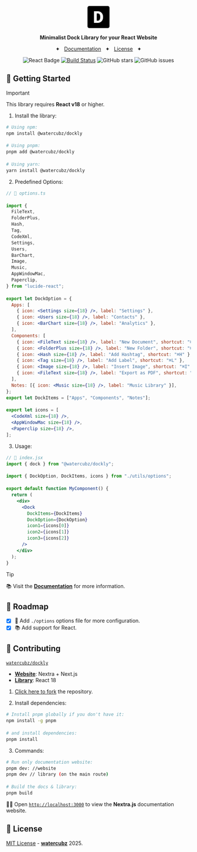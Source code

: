 <div align="center">
  <a href="https://dockly-docs.netlify.app/">
    <img
      src="./library/src/assets/dockly.png"
      alt="@watercubz/dockly"
      height="60"
    />
  </a>
  <p />
  <p>
    <b>
     Minimalist Dock Library for your React Website
    </b>
  </p>



<span>&nbsp;&nbsp;✦&nbsp;&nbsp;</span>
<a href="https://dockly-docs.netlify.app/">Documentation</a>
<span>&nbsp;&nbsp;✦&nbsp;&nbsp;</span>
<a href="#-license">License</a>
<span>&nbsp;&nbsp;✦&nbsp;&nbsp;</span>

</div>

<div align="center">

![React Badge](https://img.shields.io/badge/Library-61DAFB?logo=react&logoColor=000&style=flat)
[![Build Status](https://img.shields.io/endpoint.svg?url=https%3A%2F%2Factions-badge.atrox.dev%2Fpheralb%2Ftoast%2Fbadge%3Fref%3Dmain&style=flat)](https://actions-badge.atrox.dev/pheralb/toast/goto?ref=main)
![GitHub stars](https://img.shields.io/github/stars/watercubz/dockly)
![GitHub issues](https://img.shields.io/github/issues/watercubz/dockly)

</div>


## 🚀 Getting Started

> [!IMPORTANT]
> This library requires **React v18** or higher.

1. Install the library:

```bash
# Using npm:
npm install @watercubz/dockly

# Using pnpm:
pnpm add @watercubz/dockly

# Using yarn:
yarn install @watercubz/dockly
```
2. Predefined Options:
```jsx
// 📃 options.ts
 
import {
  FileText,
  FolderPlus,
  Hash,
  Tag,
  CodeXml,
  Settings,
  Users,
  BarChart,
  Image,
  Music,
  AppWindowMac,
  Paperclip,
} from "lucide-react";
 
export let DockOption = {
  Apps: [
    { icon: <Settings size={18} />, label: "Settings" },
    { icon: <Users size={18} />, label: "Contacts" },
    { icon: <BarChart size={18} />, label: "Analytics" },
  ],
  Components: [
    { icon: <FileText size={18} />, label: "New Document", shortcut: "⌘N" },
    { icon: <FolderPlus size={18} />, label: "New Folder", shortcut: "⌘F" },
    { icon: <Hash size={18} />, label: "Add Hashtag", shortcut: "⌘H" },
    { icon: <Tag size={18} />, label: "Add Label", shortcut: "⌘L" },
    { icon: <Image size={18} />, label: "Insert Image", shortcut: "⌘I" },
    { icon: <FileText size={18} />, label: "Export as PDF", shortcut: "⌘E" },
  ],
  Notes: [{ icon: <Music size={18} />, label: "Music Library" }],
};
export let DockItems = ["Apps", "Components", "Notes"];
 
export let icons = [
  <CodeXml size={18} />,
  <AppWindowMac size={18} />,
  <Paperclip size={18} />,
];
```

3. Usage:

```jsx
// 📃 index.jsx
import { dock } from "@watercubz/dockly";
 
import { DockOption, DockItems, icons } from "./utils/options";
 
export default function MyComponent() {
  return (
    <div>
      <Dock
        DockItems={DockItems}
        DockOption={DockOption}
        icon1={icons[0]}
        icon2={icons[1]}
        icon3={icons[2]}
      />
    </div>
  );
}
```

> [!TIP]
> 📚 Visit the [**Documentation**](https://dockly-docs.netlify.app/) for more information.

## 🔭 Roadmap

- [x] 🚗 Add `./options` options file for more configuration.
- [x] 📚 Add support for React.

## 🤝 Contributing

[`watercubz/dockly`](https://github.com/watercubz/dockly)

- [**Website**](https://github.com/watercubz/dockly/tree/master/website): Nextra + Next.js
- [**Library**](https://github.com/watercubz/dockly/tree/master/library): React 18

1. [Click here to fork](https://github.com/watercubz/dockly/fork) the repository.

2. Install dependencies:

```bash
# Install pnpm globally if you don't have it:
npm install -g pnpm

# and install dependencies:
pnpm install
```

3. Commands:

```bash
# Run only documentation website:
pnpm dev: //website
pnpm dev // library (on the main route)

# Build the docs & library:
pnpm build

```

🧑‍🚀 Open [`http://localhost:3000`](http://localhost:3000) to view the **Nextra.js** documentation website.



## 📃 License

[MIT License](https://github.com/watercubz/dockly/blob/master/LICENCE) - [**watercubz**](https://watercubz.vercel.app) 2025.

